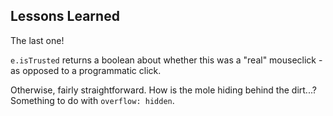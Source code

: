 ## Lessons Learned
The last one!

`e.isTrusted` returns a boolean about whether this was a "real" mouseclick - as opposed to a programmatic click.

Otherwise, fairly straightforward. How is the mole hiding behind the dirt...? Something to do with `overflow: hidden`.